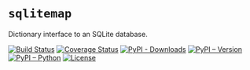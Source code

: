 # `sqlitemap`

Dictionary interface to an SQLite database.

[![Build Status](https://travis-ci.org/eigenein/sqlitemap.svg?branch=master)](https://travis-ci.org/eigenein/sqlitemap)
[![Coverage Status](https://coveralls.io/repos/github/eigenein/sqlitemap/badge.svg?branch=master)](https://coveralls.io/github/eigenein/sqlitemap?branch=master)
[![PyPI - Downloads](https://img.shields.io/pypi/dm/sqlitemap.svg)](https://pypi.org/project/sqlitemap/)
[![PyPI – Version](https://img.shields.io/pypi/v/sqlitemap.svg)](https://pypi.org/project/sqlitemap/#history)
[![PyPI – Python](https://img.shields.io/pypi/pyversions/sqlitemap.svg)](https://pypi.org/project/sqlitemap/#files)
[![License](https://img.shields.io/pypi/l/sqlitemap.svg)](https://github.com/eigenein/sqlitemap/blob/master/LICENSE)
